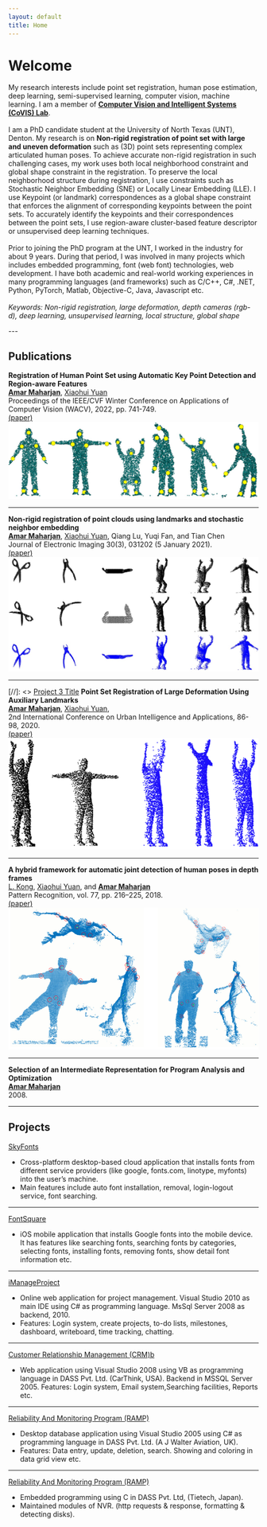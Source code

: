 ```yaml
---
layout: default
title: Home
---
```


# Welcome
<p>
    My research interests include point set registration, human pose estimation, deep learning, semi-supervised learning, computer vision, machine learning. I am a member of <b><a href="http://covis.cse.unt.edu/">Computer Vision and Intelligent Systems (CoVIS) Lab</a></b>.
    <br /><br /> 
    I am a PhD candidate student at the University of North Texas (UNT), Denton. My research is on <b>Non-rigid registration of point set with large and uneven deformation</b> such as (3D) point sets representing complex articulated human poses. To achieve accurate non-rigid registration in such challenging cases, my work uses both local neighborhood constraint and global shape constraint in the registration. To preserve the local neighborhood structure during registration, I use constraints such as Stochastic Neighbor Embedding (SNE) or Locally Linear Embedding (LLE). I use Keypoint (or landmark) correspondences as a global shape constraint that enforces the alignment of corresponding keypoints between the point sets. To accurately identify the keypoints and their correspondences between the point sets, I use region-aware cluster-based feature descriptor or unsupervised deep learning techniques.
    <br /><br />
    Prior to joining the PhD program at the UNT, I worked in the industry for about 9 years. During that period, I was involved in many projects which includes embedded programming, font (web font) technologies, web development. I have both academic and real-world working experiences in many programming languages (and frameworks) such as C/C++, C#, .NET, Python, PyTorch, Matlab, Objective-C, Java, Javascript etc.
    <br /><br />
    <em>Keywords: Non-rigid registration, large deformation, depth cameras (rgb-d), deep learning, unsupervised learning, local structure, global shape</em>
</p>
---

## Publications

**Registration of Human Point Set using Automatic Key Point Detection and Region-aware Features** <br />
[**Amar Maharjan**](), [Xiaohui Yuan](https://scholar.google.com/citations?user=4F2la7sAAAAJ&hl=en) <br />
Proceedings of the IEEE/CVF Winter Conference on Applications of Computer Vision (WACV), 2022, pp. 741-749. <br />
[(paper)](https://openaccess.thecvf.com/content/WACV2022/papers/Maharjan_Registration_of_Human_Point_Set_Using_Automatic_Key_Point_Detection_WACV_2022_paper.pdf) <br />
![KPIden](images/kpiden.jpg)

---
**Non-rigid registration of point clouds using landmarks and stochastic neighbor embedding** <br />
[**Amar Maharjan**](), [Xiaohui Yuan](https://scholar.google.com/citations?user=4F2la7sAAAAJ&hl=en), Qiang Lu, Yuqi Fan, and Tian Chen <br />
Journal of Electronic Imaging 30(3), 031202 (5 January 2021). <br />
[(paper)](https://doi.org/10.1117/1.JEI.30.3.031202) <br />
![Non-rigid](images/nreg.png)

---
[//]: <> [Project 3 Title](http://example.com/)
**Point Set Registration of Large Deformation Using Auxiliary Landmarks** <br />
[**Amar Maharjan**](), [Xiaohui Yuan](https://scholar.google.com/citations?user=4F2la7sAAAAJ&hl=en), <br />
2nd International Conference on Urban Intelligence and Applications, 86-98, 2020. <br />
[(paper)](https://link.springer.com/chapter/10.1007/978-981-33-4601-7_9) <br />
![LargeDeform](images/largeDeform.png)

---
**A hybrid framework for automatic joint detection of human poses in depth frames** <br />
[L. Kong](https://scholar.google.com/citations?user=XBTLbyQAAAAJ&hl=en), [Xiaohui Yuan](https://scholar.google.com/citations?user=4F2la7sAAAAJ&hl=en), and [**Amar Maharjan**]() <br />
Pattern Recognition, vol. 77, pp. 216–225, 2018. <br />
[(paper)](https://www.sciencedirect.com/science/article/abs/pii/S0031320317305162) <br />
![HumanPoses](images/humanPoses.png)

---
**Selection of an Intermediate Representation for Program Analysis and Optimization** <br />
[**Amar Maharjan**]() <br />
2008.

---


## Projects

[SkyFonts](https://skyfonts.com/)
* Cross-platform desktop-based cloud application that installs fonts from different service providers (like google, fonts.com, linotype, myfonts) into the user’s machine.
* Main features include auto font installation, removal, login-logout service, font searching.

---
[FontSquare]()
* iOS mobile application that installs Google fonts into the mobile device. It has features like searching fonts, searching fonts by categories, selecting fonts, installing fonts, removing fonts, show detail font information etc.

---
[iManageProject]()
* Online web application for project management. Visual Studio 2010 as main IDE using C# as programming language. MsSql Server 2008 as backend, 2010.
* Features: Login system, create projects, to-do lists, milestones, dashboard, writeboard, time tracking, chatting.

---
[Customer Relationship Management (CRM)b]()
* Web application using Visual Studio 2008 using VB as programming language in DASS Pvt. Ltd. (CarThink, USA). Backend in MSSQL Server 2005. Features: Login system, Email system,Searching facilities, Reports etc.

---
[Reliability And Monitoring Program (RAMP)]()
* Desktop database application using Visual Studio 2005 using C# as programming language in DASS Pvt. Ltd. (A J Walter Aviation, UK).
* Features: Data entry, update, deletion, search. Showing and coloring in data grid view etc.

---
[Reliability And Monitoring Program (RAMP)]()
* Embedded programming using C in DASS Pvt. Ltd, (Tietech, Japan).
* Maintained modules of NVR. (http requests & response, formatting & detecting disks).
